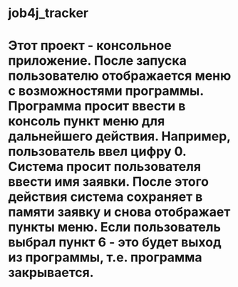 # job4j_tracker
# Этот проект - консольное приложение. После запуска пользователю отображается меню с возможностями программы. Программа просит ввести в консоль пункт меню для дальнейшего действия. Например, пользователь ввел цифру 0. Система просит пользователя ввести имя заявки. После этого действия система сохраняет в памяти заявку и снова отображает пункты меню. Если пользователь выбрал пункт 6 - это будет выход из программы, т.е. программа закрывается.
